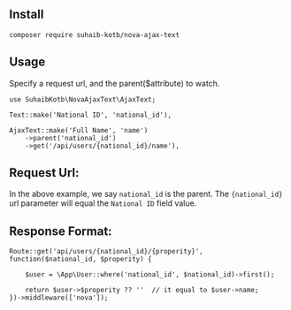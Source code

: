 ## Install
```
composer require suhaib-kotb/nova-ajax-text
```

## Usage
Specify a request url, and the parent($attribute) to watch.

``` 
use SuhaibKotb\NovaAjaxText\AjaxText;
```

```
Text::make('National ID', 'national_id'),

AjaxText::make('Full Name', 'name')
    ->parent('national_id')
    ->get('/api/users/{national_id}/name'),
```
## Request Url:
In the above example, we say `national_id` is the parent.
The `{national_id}` url parameter will equal the `National ID` field value.

## Response Format:
```
Route::get('api/users/{national_id}/{properity}', function($national_id, $properity) {

    $user = \App\User::where('national_id', $national_id)->first();

    return $user->$properity ?? ''  // it equal to $user->name;
})->middleware(['nova']);
```
